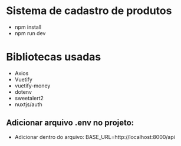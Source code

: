 # Sistema de cadastro de produtos

- npm install
- npm run dev

# Bibliotecas usadas
- Axios
- Vuetify
- vuetify-money
- dotenv
- sweetalert2
- nuxtjs/auth

## Adicionar arquivo .env no projeto:
  - Adicionar dentro do arquivo: BASE_URL=http://localhost:8000/api